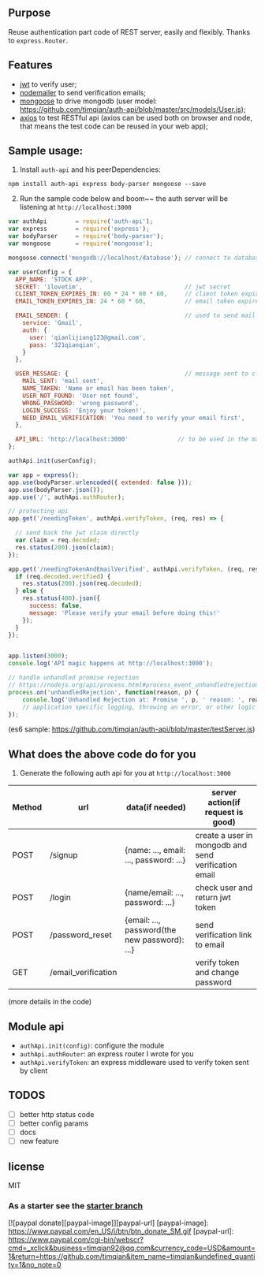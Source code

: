 ## Purpose

Reuse authentication part code of REST server, easily and flexibly.
Thanks to `express.Router`.

## Features

- [jwt](https://github.com/auth0/node-jsonwebtoken) to verify user;
- [nodemailer](https://github.com/nodemailer/nodemailer) to send verification emails;
- [mongoose](https://github.com/Automattic/mongoose) to drive mongodb (user model: https://github.com/timqian/auth-api/blob/master/src/models/User.js);
- [axios](https://github.com/mzabriskie/axios) to test RESTful api (axios can be used both on browser and node, that means the test code can be reused in your web app);

## Sample usage:

1. Install `auth-api` and his peerDependencies:

  `npm install auth-api express body-parser mongoose --save`

2. Run the sample code below and boom~~ the auth server will be listening at `http://localhost:3000`

```javascript
var authApi        = require('auth-api');
var express        = require('express');
var bodyParser     = require('body-parser');
var mongoose       = require('mongoose');

mongoose.connect('mongodb://localhost/database'); // connect to database

var userConfig = {
  APP_NAME: 'STOCK APP',
  SECRET: 'ilovetim',                             // jwt secret
  CLIENT_TOKEN_EXPIRES_IN: 60 * 24 * 60 * 60,     // client token expires time(60day)
  EMAIL_TOKEN_EXPIRES_IN: 24 * 60 * 60,           // email token expires time(24h)

  EMAIL_SENDER: {                                 // used to send mail by nodemailer
    service: 'Gmail',
    auth: {
      user: 'qianlijiang123@gmail.com',
      pass: '321qianqian',
    }
  },

  USER_MESSAGE: {                                 // message sent to client
    MAIL_SENT: 'mail sent',
    NAME_TAKEN: 'Name or email has been taken',
    USER_NOT_FOUND: 'User not found',
    WRONG_PASSWORD: 'wrong password',
    LOGIN_SUCCESS: 'Enjoy your token!',
    NEED_EMAIL_VERIFICATION: 'You need to verify your email first',
  },

  API_URL: 'http://localhost:3000'              // to be used in the mail
};

authApi.init(userConfig);

var app = express();
app.use(bodyParser.urlencoded({ extended: false }));
app.use(bodyParser.json());
app.use('/', authApi.authRouter);

// protecting api
app.get('/needingToken', authApi.verifyToken, (req, res) => {

  // send back the jwt claim directly
  var claim = req.decoded;
  res.status(200).json(claim);
});

app.get('/needingTokenAndEmailVerified', authApi.verifyToken, (req, res) => {
  if (req.decoded.verified) {
    res.status(200).json(req.decoded);
  } else {
    res.status(400).json({
      success: false,
      message: 'Please verify your email before doing this!'
    });
  }
});


app.listen(3000);
console.log('API magic happens at http://localhost:3000');

// handle unhandled promise rejection
// https://nodejs.org/api/process.html#process_event_unhandledrejection
process.on('unhandledRejection', function(reason, p) {
    console.log('Unhandled Rejection at: Promise ', p, ' reason: ', reason);
    // application specific logging, throwing an error, or other logic here
});
```

(es6 sample: https://github.com/timqian/auth-api/blob/master/testServer.js)

## What does the above code do for you

1. Generate the following auth api for you at `http://localhost:3000`


|Method| url                 | data(if needed)                              | server action(if request is good) |
| ---- |---------------------| ---------------------------------------------| -------------|
| POST | /signup             | {name: ..., email: ..., password: ...}       |create a user in mongodb and send verification email |
| POST | /login              | {name/email: ..., password: ...}             |check user and return jwt token|
| POST | /password_reset     | {email: ..., password(the new password): ...}| send verification link to email |
| GET  | /email_verification |                                              | verify token and change password |

(more details in the code)


## Module api

- `authApi.init(config)`: configure the module
- `authApi.authRouter`: an express router I wrote for you
- `authApi.verifyToken`: an express middleware used to verify token sent by client

## TODOS

- [ ] better http status code
- [ ] better config params
- [ ] docs
- [ ] new feature

## license

  MIT

### As a starter see the [starter branch](https://github.com/timqian/auth-api/tree/jwtAuth-RESTful-server-starter-2.0)

[![paypal donate][paypal-image]][paypal-url]
[paypal-image]: https://www.paypal.com/en_US/i/btn/btn_donate_SM.gif
[paypal-url]: https://www.paypal.com/cgi-bin/webscr?cmd=_xclick&business=timqian92@qq.com&currency_code=USD&amount=1&return=https://github.com/timqian&item_name=timqian&undefined_quantity=1&no_note=0
